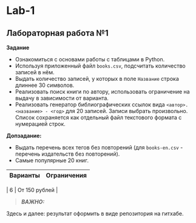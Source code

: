# Lab-1
## Лабораторная работа №1

**Задание**
* Ознакомиться с основами работы с таблицами в Python.
* Используя приложенный файл ```books.csv```, подсчитать количество записей в нём.
* Выдать количество записей, у которых в поле ```Название``` строка длиннее 30 символов.
* Реализовать поиск книги по автору, использовать ограничение на выдачу в зависимости от варианта.
* Реализовать генератор библиографических ссылок вида ```<автор>. <название> - <год>``` для 20 записей. Записи выбрать произвольно. Список сохраняется как отдельный файл текстового формата с нумерацией строк.

**Допзадание:**
* Выдать перечень всех тегов без повторений (для ```books-en.csv``` - перечень издательств без повторений).
* Самые популярные 20 книг.

| Варианты | Ограничения |
| -------- | ----------- |

| 6 |	От 150 рублей |


> **_ВАЖНО:_**

Здесь и далее: результат оформить в виде репозитория на гитхабе.
